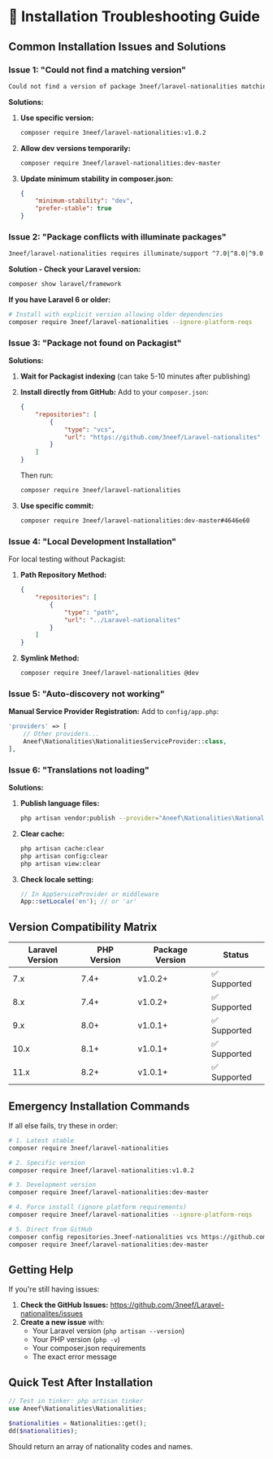 # 🔧 Installation Troubleshooting Guide

## Common Installation Issues and Solutions

### Issue 1: "Could not find a matching version"
```bash
Could not find a version of package 3neef/laravel-nationalities matching your minimum-stability (stable).
```

**Solutions:**
1. **Use specific version:**
   ```bash
   composer require 3neef/laravel-nationalities:v1.0.2
   ```

2. **Allow dev versions temporarily:**
   ```bash
   composer require 3neef/laravel-nationalities:dev-master
   ```

3. **Update minimum stability in composer.json:**
   ```json
   {
       "minimum-stability": "dev",
       "prefer-stable": true
   }
   ```

### Issue 2: "Package conflicts with illuminate packages"
```bash
3neef/laravel-nationalities requires illuminate/support ^7.0|^8.0|^9.0|^10.0|^11.0 but these were not loaded
```

**Solution - Check your Laravel version:**
```bash
composer show laravel/framework
```

**If you have Laravel 6 or older:**
```bash
# Install with explicit version allowing older dependencies
composer require 3neef/laravel-nationalities --ignore-platform-reqs
```

### Issue 3: "Package not found on Packagist"

**Solutions:**
1. **Wait for Packagist indexing** (can take 5-10 minutes after publishing)

2. **Install directly from GitHub:**
   Add to your `composer.json`:
   ```json
   {
       "repositories": [
           {
               "type": "vcs",
               "url": "https://github.com/3neef/Laravel-nationalites"
           }
       ]
   }
   ```
   Then run:
   ```bash
   composer require 3neef/laravel-nationalities
   ```

3. **Use specific commit:**
   ```bash
   composer require 3neef/laravel-nationalities:dev-master#4646e60
   ```

### Issue 4: "Local Development Installation"

For local testing without Packagist:

1. **Path Repository Method:**
   ```json
   {
       "repositories": [
           {
               "type": "path",
               "url": "../Laravel-nationalites"
           }
       ]
   }
   ```

2. **Symlink Method:**
   ```bash
   composer require 3neef/laravel-nationalities @dev
   ```

### Issue 5: "Auto-discovery not working"

**Manual Service Provider Registration:**
Add to `config/app.php`:
```php
'providers' => [
    // Other providers...
    Aneef\Nationalities\NationalitiesServiceProvider::class,
],
```

### Issue 6: "Translations not loading"

**Solutions:**
1. **Publish language files:**
   ```bash
   php artisan vendor:publish --provider="Aneef\Nationalities\NationalitiesServiceProvider" --tag="lang"
   ```

2. **Clear cache:**
   ```bash
   php artisan cache:clear
   php artisan config:clear
   php artisan view:clear
   ```

3. **Check locale setting:**
   ```php
   // In AppServiceProvider or middleware
   App::setLocale('en'); // or 'ar'
   ```

## Version Compatibility Matrix

| Laravel Version | PHP Version | Package Version | Status |
|----------------|-------------|-----------------|---------|
| 7.x | 7.4+ | v1.0.2+ | ✅ Supported |
| 8.x | 7.4+ | v1.0.2+ | ✅ Supported |
| 9.x | 8.0+ | v1.0.1+ | ✅ Supported |
| 10.x | 8.1+ | v1.0.1+ | ✅ Supported |
| 11.x | 8.2+ | v1.0.1+ | ✅ Supported |

## Emergency Installation Commands

If all else fails, try these in order:

```bash
# 1. Latest stable
composer require 3neef/laravel-nationalities

# 2. Specific version
composer require 3neef/laravel-nationalities:v1.0.2

# 3. Development version
composer require 3neef/laravel-nationalities:dev-master

# 4. Force install (ignore platform requirements)
composer require 3neef/laravel-nationalities --ignore-platform-reqs

# 5. Direct from GitHub
composer config repositories.3neef-nationalities vcs https://github.com/3neef/Laravel-nationalites
composer require 3neef/laravel-nationalities:dev-master
```

## Getting Help

If you're still having issues:

1. **Check the GitHub Issues:** https://github.com/3neef/Laravel-nationalites/issues
2. **Create a new issue** with:
   - Your Laravel version (`php artisan --version`)
   - Your PHP version (`php -v`)
   - Your composer.json requirements
   - The exact error message

## Quick Test After Installation

```php
// Test in tinker: php artisan tinker
use Aneef\Nationalities\Nationalities;

$nationalities = Nationalities::get();
dd($nationalities);
```

Should return an array of nationality codes and names.
